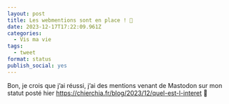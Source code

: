 ```yaml
---
layout: post
title: Les webmentions sont en place ! 🎉
date: 2023-12-17T17:22:09.961Z
categories:
  - Vis ma vie
tags:
  - tweet
format: status
publish_social: yes
---
```

Bon, je crois que j’ai réussi, j’ai des mentions venant de Mastodon sur mon statut posté hier <https://chierchia.fr/blog/2023/12/quel-est-l-interet> 🎉